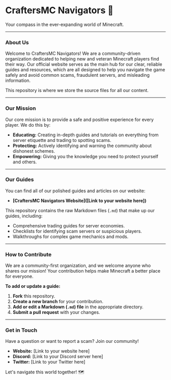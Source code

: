 # CraftersMC Navigators 🧭

Your compass in the ever-expanding world of Minecraft.

---

### **About Us**

Welcome to CraftersMC Navigators! We are a community-driven organization dedicated to helping new and veteran Minecraft players find their way. Our official website serves as the main hub for our clear, reliable guides and resources, which are all designed to help you navigate the game safely and avoid common scams, fraudulent servers, and misleading information.

This repository is where we store the source files for all our content.

---

### **Our Mission**

Our core mission is to provide a safe and positive experience for every player. We do this by:

* **Educating:** Creating in-depth guides and tutorials on everything from server etiquette and trading to spotting scams.
* **Protecting:** Actively identifying and warning the community about dishonest schemes.
* **Empowering:** Giving you the knowledge you need to protect yourself and others.

---

### **Our Guides**

You can find all of our polished guides and articles on our website:

* **[CraftersMC Navigators Website]([Link to your website here])**

This repository contains the raw Markdown files (`.md`) that make up our guides, including:

* Comprehensive trading guides for server economies.
* Checklists for identifying scam servers or suspicious players.
* Walkthroughs for complex game mechanics and mods.

---

### **How to Contribute**

We are a community-first organization, and we welcome anyone who shares our mission! Your contribution helps make Minecraft a better place for everyone.

**To add or update a guide:**

1.  **Fork** this repository.
2.  **Create a new branch** for your contribution.
3.  **Add or edit a Markdown (`.md`) file** in the appropriate directory.
4.  **Submit a pull request** with your changes.

---

### **Get in Touch**

Have a question or want to report a scam? Join our community!

* **Website:** [Link to your website here]
* **Discord:** [Link to your Discord server here]
* **Twitter:** [Link to your Twitter here]

Let's navigate this world together! 🗺️
